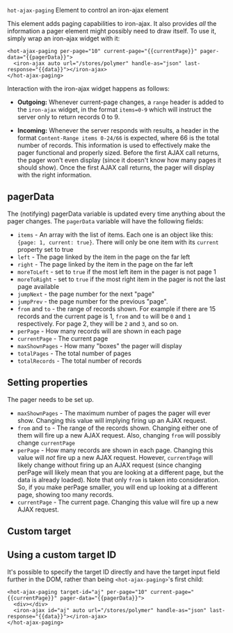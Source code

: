 `hot-ajax-paging`
Element to control an iron-ajax element

This element adds paging capabilities to iron-ajax. It also provides _all_ the information a pager element might possibly need to draw itself.
To use it, simply wrap an iron-ajax widget with it:

    <hot-ajax-paging per-page="10" current-page="{{currentPage}}" pager-data="{{pagerData}}">
      <iron-ajax auto url="/stores/polymer" handle-as="json" last-response="{{data}}"></iron-ajax>
    </hot-ajax-paging>

Interaction with the iron-ajax widget happens as follows:

* **Outgoing:** Whenever current-page changes, a `range` header is added to the `iron-ajax` widget, in the format `items=0-9` which will instruct the server only to return records 0 to 9.

* **Incoming:** Whenever the server responds with results, a header in the format `Content-Range items 0-24/66` is expected, where 66 is the total number of records. This information is used to effectively make the pager functional and properly sized. Before the first AJAX call returns, the pager won't even display (since it doesn't know how many pages it should show). Once the first AJAX call returns, the pager will display with the right information.

## pagerData

The (notifying) pagerData variable is updated every time anything about the pager changes. The `pagerData` variable will have the following fields:

* `items` - An array with the list of items. Each one is an object like this: `{page: 1, current: true}`. There will only be one item with its `current` property set to true
* `left` - The page linked by the item in the page on the far left
* `right` - The page linked by the item in the page on the far left
* `moreToLeft` - set to `true` if the most left item in the pager is not page 1
* `moreToRight` - set to `true` if the most right item in the pager is not the last page available
* `jumpNext` - the page number for the next "page"
* `jumpPrev` - the page number for the previous "page".
* `from` and `to` - the range of records shown. For example if there are 15 records and the current page is 1, `from` and `to` will be `0` and `1` respectively. For page 2, they will be `2` and `3`, and so on.
* `perPage` - How many records will are shown in each page
* `currentPage` - The current page
* `maxShownPages` - How many "boxes" the pager will display
* `totalPages` - The total number of pages
* `totalRecords` - The total number of records


## Setting properties

The pager needs to be set up.

* `maxShownPages` - The maximum number of pages the pager will ever show. Changing this value will implying firing up an AJAX request.
* `from` and `to` - The range of the records shown. Changing either one of them will fire up a new AJAX request. Also, changing `from` will possibly change `currentPage`
* `perPage` - How many records are shown in each page. Changing this value will _not_ fire up a new AJAX request. However, `currentPage` will likely change without firing up an AJAX request (since changing perPage will likely mean that you are looking at a different page, but the data is already loaded). Note that only `from` is taken into consideration. So, if you make perPage smaller, you will end up looking at a different page, showing too many records.
* `currentPage` - The current page. Changing this value will fire up a new AJAX request.

## Custom target

## Using a custom target ID

It's possible to specify the target ID directly and have the target input field further in the DOM, rather than being `<hot-ajax-paging>`'s first child:

    <hot-ajax-paging target-id="aj" per-page="10" current-page="{{currentPage}}" pager-data="{{pagerData}}">
      <div></div>
      <iron-ajax id="aj" auto url="/stores/polymer" handle-as="json" last-response="{{data}}"></iron-ajax>
    </hot-ajax-paging>

